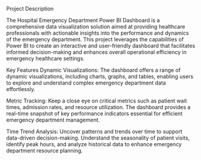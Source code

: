 Project Description

The Hospital Emergency Department Power BI Dashboard is a comprehensive data visualization solution aimed at providing healthcare professionals with actionable insights into the performance and dynamics of the emergency department. This project leverages the capabilities of Power BI to create an interactive and user-friendly dashboard that facilitates informed decision-making and enhances overall operational efficiency in emergency healthcare settings.

Key Features
Dynamic Visualizations: The dashboard offers a range of dynamic visualizations, including charts, graphs, and tables, enabling users to explore and understand complex emergency department data effortlessly.

Metric Tracking: Keep a close eye on critical metrics such as patient wait times, admission rates, and resource utilization. The dashboard provides a real-time snapshot of key performance indicators essential for efficient emergency department management.

Time Trend Analysis: Uncover patterns and trends over time to support data-driven decision-making. Understand the seasonality of patient visits, identify peak hours, and analyze historical data to enhance emergency department resource planning.

